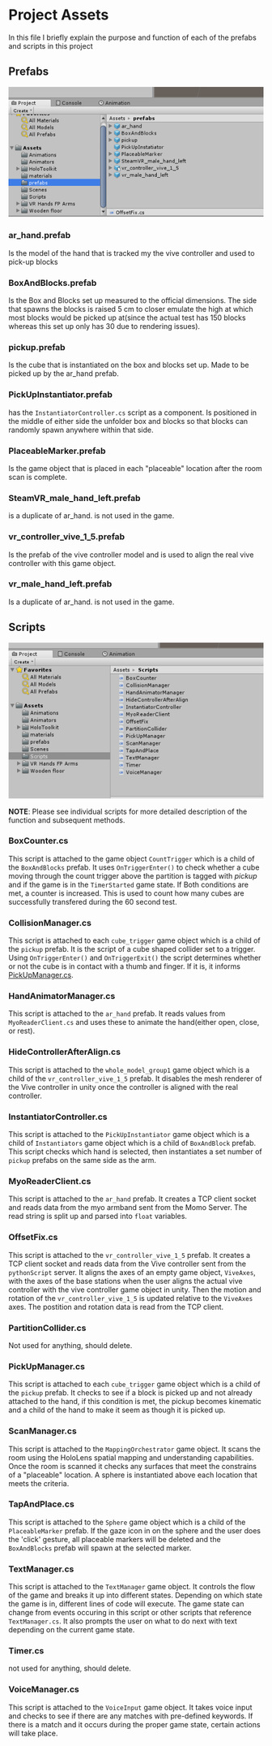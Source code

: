 # Project Assets

In this file I briefly explain the purpose and function of each of the prefabs and scripts in this project

## Prefabs

![List of Prefabs in editor](https://github.com/hcilab/HoloLensBoxAndBlocks/blob/master/Images/PrefabList_2.PNG)

### ar_hand.prefab

Is the model of the hand that is tracked my the vive controller and used to pick-up blocks

### BoxAndBlocks.prefab

Is the Box and Blocks set up measured to the official dimensions. The side that spawns the blocks is raised 5 cm to closer emulate the high at which most blocks would be picked up at(since the actual test has 150 blocks whereas this set up only has 30 due to rendering issues).

### pickup.prefab

Is the cube that is instantiated on the box and blocks set up. Made to be picked up by the ar_hand prefab.

### PickUpInstantiator.prefab

has the `InstantiatorController.cs` script as a component. Is positioned in the middle of either side the unfolder box and blocks so that blocks can randomly spawn anywhere within that side.

### PlaceableMarker.prefab

Is the game object that is placed in each "placeable" location after the room scan is complete.

### SteamVR_male_hand_left.prefab

is a duplicate of ar_hand. is not used in the game.

### vr_controller_vive_1_5.prefab

Is the prefab of the vive controller model and is used to align the real vive controller with this game object.

### vr_male_hand_left.prefab

Is a duplicate of ar_hand. is not used in the game.

## Scripts

![List of scripts in editor](https://github.com/hcilab/HoloLensBoxAndBlocks/blob/master/Images/ScriptList.PNG)

**NOTE**: Please see individual scripts for more detailed description of the function and subsequent methods.

### BoxCounter.cs

This script is attached to the game object `CountTrigger` which is a child of the `BoxAndBlocks` prefab. It uses `OnTriggerEnter()` to check whether a cube moving through the count trigger above the partition is tagged with *pickup* and if the game is in the `TimerStarted` game state. If Both conditions are met, a counter is increased. This is used to count how many cubes are successfully transfered during the 60 second test.

### CollisionManager.cs

This script is attached to each `cube_trigger` game object which is a child of the `pickup` prefab. It is the script of a cube shaped collider set to a trigger. Using `OnTriggerEnter()` and `OnTriggerExit()` the script determines whether or not the cube is in contact with a thumb and finger. If it is, it informs [PickUpManager.cs](#pickupmanager).

### HandAnimatorManager.cs

This script is attached to the `ar_hand` prefab. It reads values from `MyoReaderClient.cs` and uses these to animate the hand(either open, close, or rest). 

### HideControllerAfterAlign.cs

This script is attached to the `whole_model_group1` game object which is a child of the `vr_controller_vive_1_5` prefab. It disables the mesh renderer of the Vive controller in unity once the controller is aligned with the real controller.

### InstantiatorController.cs

This script is attached to the `PickUpInstantiator` game object which is a child of `Instantiators` game object which is a child of `BoxAndBlock` prefab. This script checks which hand is selected, then instantiates a set number of `pickup` prefabs on the same side as the arm.

### MyoReaderClient.cs

This script is attached to the `ar_hand` prefab. It creates a TCP client socket and reads data from the myo armband sent from the Momo Server. The read string is split up and parsed into `float` variables.

### OffsetFix.cs

This script is attached to the `vr_controller_vive_1_5` prefab. It creates a TCP client socket and reads data from the Vive controller sent from the `pythonScript` server. It aligns the axes of an empty game object, `ViveAxes`, with the axes of the base stations when the user aligns the actual vive controller with the vive controller game object in unity. Then the motion and rotation of the `vr_controller_vive_1_5` is updated relative to the `ViveAxes` axes. The postition and rotation data is read from the TCP client. 

### PartitionCollider.cs

Not used for anything, should delete.

### PickUpManager.cs

This script is attached to each `cube_trigger` game object which is a child of the `pickup` prefab. It checks to see if a block is picked up and not already attached to the hand, if this condition is met, the pickup becomes kinematic and a child of the hand to make it seem as though it is picked up. 

### ScanManager.cs

This script is attached to the `MappingOrchestrator` game object. It scans the room using the HoloLens spatial mapping and understanding capabilities. Once the room is scanned it checks any surfaces that meet the constrains of a "placeable" location. A sphere is instantiated above each location that meets the criteria.

### TapAndPlace.cs

This script is attached to the `Sphere` game object which is a child of the `PlaceableMarker` prefab. If the gaze icon in on the sphere and the user does the 'click' gesture, all placeable markers will be deleted and the `BoxAndBlocks` prefab will spawn at the selected marker.

### TextManager.cs

This script is attached to the `TextManager` game object. It controls the flow of the game and breaks it up into different states. Depending on which state the game is in, different lines of code will execute. The game state can change from events occuring in this script or other scripts that reference `TextManager.cs`. It also prompts the user on what to do next with text depending on the current game state.

### Timer.cs

not used for anything, should delete.

### VoiceManager.cs

This script is attached to the `VoiceInput` game object. It takes voice input and checks to see if there are any matches with pre-defined keywords. If there is a match and it occurs during the proper game state, certain actions will take place.
